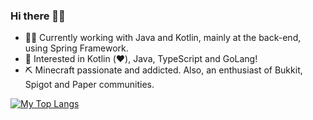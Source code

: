 ### Hi there 👋😃

- 👨‍💻 Currently working with Java and Kotlin, mainly at the back-end, using Spring Framework.
- 🧐 Interested in Kotlin (❤️), Java, TypeScript and GoLang!
- ⛏️ Minecraft passionate and addicted. Also, an enthusiast of Bukkit, Spigot and Paper communities.  

[![My Top Langs](https://github-readme-stats.vercel.app/api/top-langs?username=BrunnoFdc&layout=compact&theme=dark)](https://github.com/anuraghazra/github-readme-stats)
